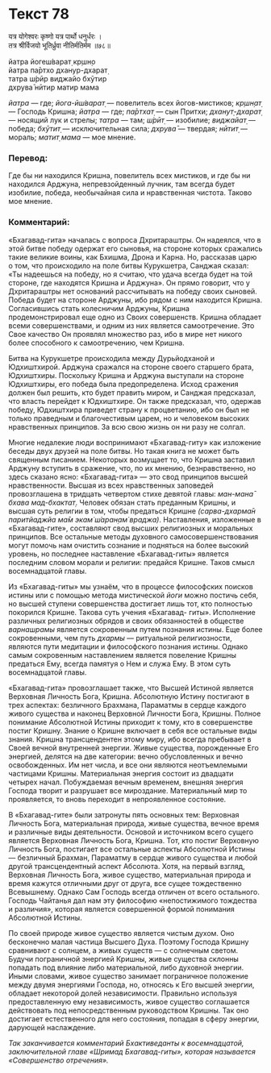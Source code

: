 # Текст 78

यत्र योगेश्वरः कृष्णो यत्र पार्थो धनुर्धरः ।  
तत्र श्रीर्विजयो भूतिर्ध्रुवा नीतिर्मतिर्मम ॥७८॥

йатра йогеш́варат̣ кр̣шн̣о  
йатра па̄ртхо дханур-дхарат̣  
татра ш́рӣр виджайо бхӯтир  
дхрува̄ нӣтир матир мама

_йатра_ — где; _йога-ӣш́варат̣_ — повелитель всех йогов-мистиков; _кр̣шн̣ат̣_ — Господь Кришна; _йатра_ — где; _па̄ртхат̣_ — сын Притхи; _дханут̣-дхарат̣_ — носящий лук и стрелы; _татра_ — там; _ш́рӣт̣_ — изобилие; _виджайат̣_ — победа; _бхӯтит̣_ — исключительная сила; _дхрува̄_ — твердая; _нӣтит̣_ — мораль; _матит̣ мама_ — мое мнение.

### Перевод:

Где бы ни находился Кришна, повелитель всех мистиков, и где бы ни находился Арджуна, непревзойденный лучник, там всегда будет изобилие, победа, необычайная сила и нравственная чистота. Таково мое мнение.

### Комментарий:

«Бхагавад-гита» началась с вопроса Дхритараштры. Он надеялся, что в этой битве победу одержат его сыновья, на стороне которых сражались такие великие воины, как Бхишма, Дрона и Карна. Но, рассказав царю о том, что происходило на поле битвы Курукшетра, Санджая сказал: «Ты надеешься на победу, но я считаю, что удача всегда будет на той стороне, где находятся Кришна и Арджуна». Он прямо говорит, что у Дхритараштры нет оснований рассчитывать на победу своих сыновей. Победа будет на стороне Арджуны, ибо рядом с ним находится Кришна. Согласившись стать колесничим Арджуны, Кришна продемонстрировал еще одно из Своих совершенств. Кришна обладает всеми совершенствами, и одним из них является самоотречение. Это Свое качество Он проявлял множество раз, ибо в мире нет никого более способного к самоотречению, чем Кришна.

Битва на Курукшетре происходила между Дурьйодханой и Юдхиштхирой. Арджуна сражался на стороне своего старшего брата, Юдхиштхиры. Поскольку Кришна и Арджуна выступали на стороне Юдхиштхиры, его победа была предопределена. Исход сражения должен был решить, кто будет править миром, и Санджая предсказал, что власть перейдет к Юдхиштхире. Он также предсказал, что, одержав победу, Юдхиштхира приведет страну к процветанию, ибо он был не только праведным и благочестивым царем, но и человеком высоких нравственных принципов. За всю свою жизнь он ни разу не солгал.

Многие недалекие люди воспринимают «Бхагавад-гиту» как изложение беседы двух друзей на поле битвы. Но такая книга не может быть священным писанием. Некоторых возмущает то, что Кришна заставил Арджуну вступить в сражение, что, по их мнению, безнравственно, но здесь сказано ясно: «Бхагавад-гита» — это свод принципов высшей нравственности. Высшая из всех нравственных заповедей провозглашена в тридцать четвертом стихе девятой главы: _ман-мана̄ бхава мад-бхактат̣_. Человек обязан стать преданным Кришны, и высшая суть религии в том, чтобы предаться Кришне _(сарва-дхарма̄н паритйаджйа ма̄м экам̇ ш́аран̣ам̇ враджа)_. Наставления, изложенные в «Бхагавад-гите», составляют свод высших религиозных и моральных принципов. Все остальные методы духовного самосовершенствования могут помочь нам очистить сознание и подняться на более высокий уровень, но последнее наставление «Бхагавад-гиты» является последним словом морали и религии: предайся Кришне. Таков смысл восемнадцатой главы.

Из «Бхагавад-гиты» мы узнаём, что в процессе философских поисков истины или с помощью метода мистической _йоги_ можно постичь себя, но высшей ступени совершенства достигает лишь тот, кто полностью покорился Кришне. Такова суть учения «Бхагавад- гиты». Исполнение различных религиозных обрядов и своих обязанностей в обществе _варнашрамы_ является сокровенным путем познания истины. Еще более сокровенными, чем путь _дхармы_ — ритуальной религиозности, являются пути медитации и философского познания истины. Однако самым сокровенным наставлением является повеление Кришны предаться Ему, всегда памятуя о Нем и служа Ему. В этом суть восемнадцатой главы.

«Бхагавад-гита» провозглашает также, что Высшей Истиной является Верховная Личность Бога, Кришна. Абсолютную Истину постигают в трех аспектах: безличного Брахмана, Параматмы в сердце каждого живого существа и наконец Верховной Личности Бога, Кришны. Полное понимание Абсолютной Истины приходит к тому, кто в совершенстве постиг Кришну. Знание о Кришне включает в себя все остальные виды знания. Кришна трансцендентен этому миру, ибо всегда пребывает в Своей вечной внутренней энергии. Живые существа, порожденные Его энергией, делятся на две категории: вечно обусловленных и вечно освобожденных. Им нет числа, и все они являются неотъемлемыми частицами Кришны. Материальная энергия состоит из двадцати четырех начал. Побуждаемая вечным временем, внешняя энергия Господа творит и разрушает все мироздание. Материальный мир то проявляется, то вновь переходит в непроявленное состояние.

В «Бхагавад-гите» были затронуты пять основных тем: Верховная Личность Бога, материальная природа, живые существа, вечное время и различные виды деятельности. Основой и источником всего сущего является Верховная Личность Бога, Кришна. Тот, кто постиг Верховную Личность Бога, постигает все остальные аспекты Абсолютной Истины — безличный Брахман, Параматму в сердце живого существа и любой другой трансцендентный аспект Абсолюта. Хотя, на первый взгляд, Верховная Личность Бога, живое существо, материальная природа и время кажутся отличными друг от друга, все сущее тождественно Всевышнему. Однако Сам Господь всегда отличен от всего остального. Господь Чайтанья дал нам эту философию «непостижимого тождества и различия», которая является совершенной формой понимания Абсолютной Истины.

По своей природе живое существо является чистым духом. Оно бесконечно малая частица Высшего Духа. Поэтому Господа Кришну сравнивают с солнцем, а живых существ — с солнечным светом. Будучи пограничной энергией Кришны, живые существа склонны попадать под влияние либо материальной, либо духовной энергии. Иными словами, живое существо занимает пограничное положение между двумя энергиями Господа, но, относясь к Его высшей энергии, обладает некоторой долей независимости. Правильно используя предоставленную ему независимость, живое существо соглашается действовать под непосредственным руководством Кришны. Так оно достигает естественного для него состояния, попадая в сферу энергии, дарующей наслаждение.

 _Так заканчивается комментарий Бхактиведанты к восемнадцатой, заключительной главе «Шримад Бхагавад-гиты», которая называется «Совершенство отречения»._